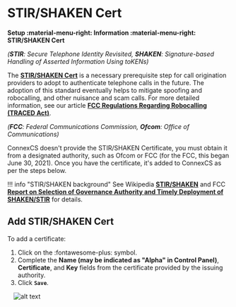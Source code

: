 # STIR/SHAKEN Cert
**Setup :material-menu-right: Information :material-menu-right: STIR/SHAKEN Cert**

*(***STIR***: Secure Telephone Identity Revisited, ***SHAKEN***: Signature-based Handling of Asserted Information Using toKENs)*

The [**STIR/SHAKEN Cert**](https://docs.connexcs.com/setup/information/stir-shaken/#add-stirshaken-cert) is a necessary prerequisite step for call origination providers to adopt to authenticate telephone calls in the future. The adoption of this standard eventually helps to mitigate spoofing and robocalling, and other nuisance and scam calls. For more detailed information, see our article [**FCC Regulations Regarding Robocalling (TRACED Act)**](/guides/stir-shaken-fcc). 

*(***FCC***: Federal Communications Commission, ***Ofcom***: Office of Communications)*

ConnexCS doesn't provide the STIR/SHAKEN Certificate, you must obtain it from a designated authority, such as Ofcom or FCC (for the FCC, this began June 30, 2021). Once you have the certificate, it's added to ConnexCS as per the steps below.  

!!! info "STIR/SHAKEN background"
    See Wikipedia [**STIR/SHAKEN**](https://en.wikipedia.org/wiki/STIR/SHAKEN) and FCC [**Report on Selection of Governance Authority and Timely Deployment of SHAKEN/STIR**](https://docs.fcc.gov/public/attachments/DOC-350542A1.pdf) for details. 

## Add STIR/SHAKEN Cert
To add a certificate:

1. Click on the :fontawesome-plus: symbol.
2. Complete the **Name (may be indicated as "Alpha" in Control Panel)**, **Certificate**, and **Key** fields from the certificate provided by the issuing authority. 
3. Click **`Save`**. 

&emsp;![alt text][stirshaken]

[stirshaken]: /setup/img/stirshaken.png "Add Stir-Shaken Cert"
<!--stackedit_data:
eyJoaXN0b3J5IjpbLTEzNTQzODMyMDddfQ==
-->